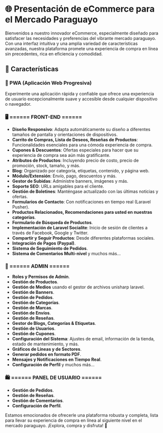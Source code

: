 # 🌐 Presentación de eCommerce para el Mercado Paraguayo

Bienvenidos a nuestro innovador eCommerce, especialmente diseñado para satisfacer las necesidades y preferencias del vibrante mercado paraguayo. Con una interfaz intuitiva y una amplia variedad de características avanzadas, nuestra plataforma promete una experiencia de compra en línea sin precedentes, rica en eficiencia y comodidad.

## 🚀 Características

### 📱 PWA (Aplicación Web Progresiva)
Experimente una aplicación rápida y confiable que ofrece una experiencia de usuario excepcionalmente suave y accesible desde cualquier dispositivo o navegador.

### 🖥 ====== FRONT-END ======

- **Diseño Responsivo**: Adapta automáticamente su diseño a diferentes tamaños de pantalla y orientaciones de dispositivos.
- **Carrito de Compras, Lista de Deseos, Reseñas de Productos**: Funcionalidades esenciales para una cómoda experiencia de compra.
- **Cupones & Descuentos**: Ofertas especiales para hacer que su experiencia de compra sea aún más gratificante.
- **Atributos de Productos**: Incluyendo precio de costo, precio de promoción, stock, tamaño, y más.
- **Blog**: Organizado por categoría, etiquetas, contenido, y página web.
- **Módulo/Extensión**: Envío, pago, descuentos y más.
- **Gestor de Subidas**: Administre banners, imágenes y más.
- **Soporte SEO**: URLs amigables para el cliente.
- **Gestión de Boletines**: Manténgase actualizado con las últimas noticias y ofertas.
- **Formularios de Contacto**: Con notificaciones en tiempo real (Laravel Pusher).
- **Productos Relacionados, Recomendaciones para usted en nuestras categorías**.
- **Formulario de Búsqueda de Productos**.
- **Implementación de Laravel Socialite**: Inicio de sesión de clientes a través de Facebook, Google y Twitter.
- **Compartir y Seguir Productos**: Desde diferentes plataformas sociales.
- **Integración de Pagos (Paypal)**.
- **Sistema de Seguimiento de Pedidos**.
- **Sistema de Comentarios Multi-nivel** y muchos más...

### 🔧 ====== ADMIN ======

- **Roles y Permisos de Admin**.
- **Gestión de Productos**.
- **Gestión de Medios** usando el gestor de archivos unisharp laravel.
- **Gestión de Banners**.
- **Gestión de Pedidos**.
- **Gestión de Categorías**.
- **Gestión de Marcas**.
- **Gestión de Envíos**.
- **Gestión de Reseñas**.
- **Gestor de Blogs, Categorías & Etiquetas**.
- **Gestión de Usuarios**.
- **Gestión de Cupones**.
- **Configuración del Sistema**: Ajustes de email, información de la tienda, estado de mantenimiento, y más.
- **Gráficos de Líneas y de Sectores**.
- **Generar pedidos en formato PDF**.
- **Mensajes y Notificaciones en Tiempo Real**.
- **Configuración de Perfil** y muchos más...

### 🛍 ====== PANEL DE USUARIO ======

- **Gestión de Pedidos**.
- **Gestión de Reseñas**.
- **Gestión de Comentarios**.
- **Configuración de Perfil**.

Estamos emocionados de ofrecerle una plataforma robusta y completa, lista para llevar su experiencia de compra en línea al siguiente nivel en el mercado paraguayo. ¡Explora, compra y disfruta! 🌟
